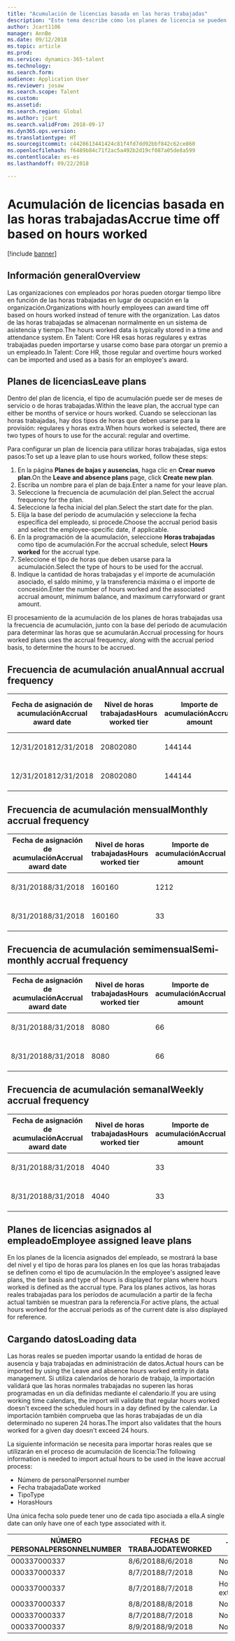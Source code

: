 ```yaml
---
title: "Acumulación de licencias basada en las horas trabajadas"
description: "Este tema describe cómo los planes de licencia se pueden configurar para acumular tiempo libre basado en las horas trabajadas."
author: Jcart1106
manager: AnnBe
ms.date: 09/12/2018
ms.topic: article
ms.prod: 
ms.service: dynamics-365-talent
ms.technology: 
ms.search.form: 
audience: Application User
ms.reviewer: josaw
ms.search.scope: Talent
ms.custom: 
ms.assetid: 
ms.search.region: Global
ms.author: jcart
ms.search.validFrom: 2018-09-17
ms.dyn365.ops.version: 
ms.translationtype: HT
ms.sourcegitcommit: c4428613441424c81f4fd7dd92bbf842c62ce860
ms.openlocfilehash: f6489b84c71f2ac5a492b2d19cf087a05de8a599
ms.contentlocale: es-es
ms.lasthandoff: 09/22/2018

---
```


# <a name="accrue-time-off-based-on-hours-worked"></a><span data-ttu-id="d8b70-103">Acumulación de licencias basada en las horas trabajadas</span><span class="sxs-lookup"><span data-stu-id="d8b70-103">Accrue time off based on hours worked</span></span>

[!include [banner](includes/banner.md)]


## <a name="overview"></a><span data-ttu-id="d8b70-104">Información general</span><span class="sxs-lookup"><span data-stu-id="d8b70-104">Overview</span></span>

<span data-ttu-id="d8b70-105">Las organizaciones con empleados por horas pueden otorgar tiempo libre en función de las horas trabajadas en lugar de ocupación en la organización.</span><span class="sxs-lookup"><span data-stu-id="d8b70-105">Organizations with hourly employees can award time off based on hours worked instead of tenure with the organization.</span></span> <span data-ttu-id="d8b70-106">Las datos de las horas trabajadas se almacenan normalmente en un sistema de asistencia y tiempo.</span><span class="sxs-lookup"><span data-stu-id="d8b70-106">The hours worked data is typically stored in a time and attendance system.</span></span> <span data-ttu-id="d8b70-107">En Talent: Core HR esas horas regulares y extras trabajadas pueden importarse y usarse como base para otorgar un premio a un empleado.</span><span class="sxs-lookup"><span data-stu-id="d8b70-107">In Talent: Core HR, those regular and overtime hours worked can be imported and used as a basis for an employee's award.</span></span>

## <a name="leave-plans"></a><span data-ttu-id="d8b70-108">Planes de licencias</span><span class="sxs-lookup"><span data-stu-id="d8b70-108">Leave plans</span></span>

<span data-ttu-id="d8b70-109">Dentro del plan de licencia, el tipo de acumulación puede ser de meses de servicio o de horas trabajadas.</span><span class="sxs-lookup"><span data-stu-id="d8b70-109">Within the leave plan, the accrual type can either be months of service or hours worked.</span></span> <span data-ttu-id="d8b70-110">Cuando se seleccionan las horas trabajadas, hay dos tipos de horas que deben usarse para la provisión: regulares y horas extra.</span><span class="sxs-lookup"><span data-stu-id="d8b70-110">When hours worked is selected, there are two types of hours to use for the accural: regular and overtime.</span></span>

<span data-ttu-id="d8b70-111">Para configurar un plan de licencia para utilizar horas trabajadas, siga estos pasos:</span><span class="sxs-lookup"><span data-stu-id="d8b70-111">To set up a leave plan to use hours worked, follow these steps:</span></span>

1. <span data-ttu-id="d8b70-112">En la página **Planes de bajas y ausencias**, haga clic en **Crear nuevo plan**.</span><span class="sxs-lookup"><span data-stu-id="d8b70-112">On the **Leave and absence plans** page, click **Create new plan**.</span></span>
2. <span data-ttu-id="d8b70-113">Escriba un nombre para el plan de baja.</span><span class="sxs-lookup"><span data-stu-id="d8b70-113">Enter a name for your leave plan.</span></span>
3. <span data-ttu-id="d8b70-114">Seleccione la frecuencia de acumulación del plan.</span><span class="sxs-lookup"><span data-stu-id="d8b70-114">Select the accrual frequency for the plan.</span></span>
5. <span data-ttu-id="d8b70-115">Seleccione la fecha inicial del plan.</span><span class="sxs-lookup"><span data-stu-id="d8b70-115">Select the start date for the plan.</span></span>
6. <span data-ttu-id="d8b70-116">Elija la base del período de acumulación y seleccione la fecha específica del empleado, si procede.</span><span class="sxs-lookup"><span data-stu-id="d8b70-116">Choose the accrual period basis and select the employee-specific date, if applicable.</span></span>
7. <span data-ttu-id="d8b70-117">En la programación de la acumulación, seleccione **Horas trabajadas** como tipo de acumulación.</span><span class="sxs-lookup"><span data-stu-id="d8b70-117">For the accrual schedule, select **Hours worked** for the accrual type.</span></span>
8. <span data-ttu-id="d8b70-118">Seleccione el tipo de horas que deben usarse para la acumulación.</span><span class="sxs-lookup"><span data-stu-id="d8b70-118">Select the type of hours to be used for the accrual.</span></span>
9. <span data-ttu-id="d8b70-119">Indique la cantidad de horas trabajadas y el importe de acumulación asociado, el saldo mínimo, y la transferencia máxima o el importe de concesión.</span><span class="sxs-lookup"><span data-stu-id="d8b70-119">Enter the number of hours worked and the associated accrual amount, minimum balance, and maximum carryforward or grant amount.</span></span>

<span data-ttu-id="d8b70-120">El procesamiento de la acumulación de los planes de horas trabajadas usa la frecuencia de acumulación, junto con la base del período de acumulación para determinar las horas que se acumularán.</span><span class="sxs-lookup"><span data-stu-id="d8b70-120">Accrual processing for hours worked plans uses the accrual frequency, along with the accrual period basis, to determine the hours to be accrued.</span></span>

## <a name="annual-accrual-frequency"></a><span data-ttu-id="d8b70-121">Frecuencia de acumulación anual</span><span class="sxs-lookup"><span data-stu-id="d8b70-121">Annual accrual frequency</span></span>

| <span data-ttu-id="d8b70-122">Fecha de asignación de acumulación</span><span class="sxs-lookup"><span data-stu-id="d8b70-122">Accrual award date</span></span>    | <span data-ttu-id="d8b70-123">Nivel de horas trabajadas</span><span class="sxs-lookup"><span data-stu-id="d8b70-123">Hours worked tier</span></span>    | <span data-ttu-id="d8b70-124">Importe de acumulación</span><span class="sxs-lookup"><span data-stu-id="d8b70-124">Accrual amount</span></span>        | <span data-ttu-id="d8b70-125">Fechas de horas trabajadas</span><span class="sxs-lookup"><span data-stu-id="d8b70-125">Hours worked dates</span></span>   | <span data-ttu-id="d8b70-126">Datos reales de horas trabajadas</span><span class="sxs-lookup"><span data-stu-id="d8b70-126">Hours worked actuals</span></span>| <span data-ttu-id="d8b70-127">Prima</span><span class="sxs-lookup"><span data-stu-id="d8b70-127">Award</span></span>               |
| --------------------- | -------------------- | --------------------- | -------------------- |-------------------- |-------------------- |
| <span data-ttu-id="d8b70-128">12/31/2018</span><span class="sxs-lookup"><span data-stu-id="d8b70-128">12/31/2018</span></span>            | <span data-ttu-id="d8b70-129">2080</span><span class="sxs-lookup"><span data-stu-id="d8b70-129">2080</span></span>                 | <span data-ttu-id="d8b70-130">144</span><span class="sxs-lookup"><span data-stu-id="d8b70-130">144</span></span>                   | <span data-ttu-id="d8b70-131">1/1/2018-31/12/2018</span><span class="sxs-lookup"><span data-stu-id="d8b70-131">1/1/2018-12/31/2018</span></span>  | <span data-ttu-id="d8b70-132">2085</span><span class="sxs-lookup"><span data-stu-id="d8b70-132">2085</span></span>                | <span data-ttu-id="d8b70-133">144</span><span class="sxs-lookup"><span data-stu-id="d8b70-133">144</span></span>                 |        
| <span data-ttu-id="d8b70-134">12/31/2018</span><span class="sxs-lookup"><span data-stu-id="d8b70-134">12/31/2018</span></span>            | <span data-ttu-id="d8b70-135">2080</span><span class="sxs-lookup"><span data-stu-id="d8b70-135">2080</span></span>                 | <span data-ttu-id="d8b70-136">144</span><span class="sxs-lookup"><span data-stu-id="d8b70-136">144</span></span>                   | <span data-ttu-id="d8b70-137">1/1/2018-31/12/2018</span><span class="sxs-lookup"><span data-stu-id="d8b70-137">1/1/2018-12/31/2018</span></span>  | <span data-ttu-id="d8b70-138">2000</span><span class="sxs-lookup"><span data-stu-id="d8b70-138">2000</span></span>                | <span data-ttu-id="d8b70-139">0</span><span class="sxs-lookup"><span data-stu-id="d8b70-139">0</span></span>                 |


## <a name="monthly-accrual-frequency"></a><span data-ttu-id="d8b70-140">Frecuencia de acumulación mensual</span><span class="sxs-lookup"><span data-stu-id="d8b70-140">Monthly accrual frequency</span></span>

| <span data-ttu-id="d8b70-141">Fecha de asignación de acumulación</span><span class="sxs-lookup"><span data-stu-id="d8b70-141">Accrual award date</span></span>    | <span data-ttu-id="d8b70-142">Nivel de horas trabajadas</span><span class="sxs-lookup"><span data-stu-id="d8b70-142">Hours worked tier</span></span>    | <span data-ttu-id="d8b70-143">Importe de acumulación</span><span class="sxs-lookup"><span data-stu-id="d8b70-143">Accrual amount</span></span>        | <span data-ttu-id="d8b70-144">Fechas de horas trabajadas</span><span class="sxs-lookup"><span data-stu-id="d8b70-144">Hours worked dates</span></span>   | <span data-ttu-id="d8b70-145">Datos reales de horas trabajadas</span><span class="sxs-lookup"><span data-stu-id="d8b70-145">Hours worked actuals</span></span>| <span data-ttu-id="d8b70-146">Prima</span><span class="sxs-lookup"><span data-stu-id="d8b70-146">Award</span></span>               |
| --------------------- | -------------------- | --------------------- | -------------------- |-------------------- |-------------------- |
| <span data-ttu-id="d8b70-147">8/31/2018</span><span class="sxs-lookup"><span data-stu-id="d8b70-147">8/31/2018</span></span>             | <span data-ttu-id="d8b70-148">160</span><span class="sxs-lookup"><span data-stu-id="d8b70-148">160</span></span>                  | <span data-ttu-id="d8b70-149">12</span><span class="sxs-lookup"><span data-stu-id="d8b70-149">12</span></span>                    | <span data-ttu-id="d8b70-150">1/8/2018-31/8/2018</span><span class="sxs-lookup"><span data-stu-id="d8b70-150">8/1/2018-8/31/2018</span></span>   | <span data-ttu-id="d8b70-151">184</span><span class="sxs-lookup"><span data-stu-id="d8b70-151">184</span></span>                 | <span data-ttu-id="d8b70-152">12</span><span class="sxs-lookup"><span data-stu-id="d8b70-152">12</span></span>                  |        
| <span data-ttu-id="d8b70-153">8/31/2018</span><span class="sxs-lookup"><span data-stu-id="d8b70-153">8/31/2018</span></span>             | <span data-ttu-id="d8b70-154">160</span><span class="sxs-lookup"><span data-stu-id="d8b70-154">160</span></span>                  | <span data-ttu-id="d8b70-155">3</span><span class="sxs-lookup"><span data-stu-id="d8b70-155">3</span></span>                     | <span data-ttu-id="d8b70-156">1/8/2018-31/8/2018</span><span class="sxs-lookup"><span data-stu-id="d8b70-156">8/1/2018-8/31/2018</span></span>   | <span data-ttu-id="d8b70-157">184</span><span class="sxs-lookup"><span data-stu-id="d8b70-157">184</span></span>                 | <span data-ttu-id="d8b70-158">3</span><span class="sxs-lookup"><span data-stu-id="d8b70-158">3</span></span>                   |

## <a name="semi-monthly-accrual-frequency"></a><span data-ttu-id="d8b70-159">Frecuencia de acumulación semimensual</span><span class="sxs-lookup"><span data-stu-id="d8b70-159">Semi-monthly accrual frequency</span></span>

| <span data-ttu-id="d8b70-160">Fecha de asignación de acumulación</span><span class="sxs-lookup"><span data-stu-id="d8b70-160">Accrual award date</span></span>    | <span data-ttu-id="d8b70-161">Nivel de horas trabajadas</span><span class="sxs-lookup"><span data-stu-id="d8b70-161">Hours worked tier</span></span>    | <span data-ttu-id="d8b70-162">Importe de acumulación</span><span class="sxs-lookup"><span data-stu-id="d8b70-162">Accrual amount</span></span>        | <span data-ttu-id="d8b70-163">Fechas de horas trabajadas</span><span class="sxs-lookup"><span data-stu-id="d8b70-163">Hours worked dates</span></span>   | <span data-ttu-id="d8b70-164">Datos reales de horas trabajadas</span><span class="sxs-lookup"><span data-stu-id="d8b70-164">Hours worked actuals</span></span>| <span data-ttu-id="d8b70-165">Prima</span><span class="sxs-lookup"><span data-stu-id="d8b70-165">Award</span></span>               |
| --------------------- | -------------------- | --------------------- | -------------------- |-------------------- |-------------------- |
| <span data-ttu-id="d8b70-166">8/31/2018</span><span class="sxs-lookup"><span data-stu-id="d8b70-166">8/31/2018</span></span>             | <span data-ttu-id="d8b70-167">80</span><span class="sxs-lookup"><span data-stu-id="d8b70-167">80</span></span>                   | <span data-ttu-id="d8b70-168">6</span><span class="sxs-lookup"><span data-stu-id="d8b70-168">6</span></span>                     | <span data-ttu-id="d8b70-169">16/8/2018-31/8/2018</span><span class="sxs-lookup"><span data-stu-id="d8b70-169">8/16/2018-8/31/2018</span></span>  | <span data-ttu-id="d8b70-170">81</span><span class="sxs-lookup"><span data-stu-id="d8b70-170">81</span></span>                  | <span data-ttu-id="d8b70-171">6</span><span class="sxs-lookup"><span data-stu-id="d8b70-171">6</span></span>                  |        
| <span data-ttu-id="d8b70-172">8/31/2018</span><span class="sxs-lookup"><span data-stu-id="d8b70-172">8/31/2018</span></span>             | <span data-ttu-id="d8b70-173">80</span><span class="sxs-lookup"><span data-stu-id="d8b70-173">80</span></span>                   | <span data-ttu-id="d8b70-174">6</span><span class="sxs-lookup"><span data-stu-id="d8b70-174">6</span></span>                     | <span data-ttu-id="d8b70-175">16/8/2018-31/8/2018</span><span class="sxs-lookup"><span data-stu-id="d8b70-175">8/16/2018-8/31/2018</span></span>  | <span data-ttu-id="d8b70-176">75</span><span class="sxs-lookup"><span data-stu-id="d8b70-176">75</span></span>                  | <span data-ttu-id="d8b70-177">0</span><span class="sxs-lookup"><span data-stu-id="d8b70-177">0</span></span>                   |

## <a name="weekly-accrual-frequency"></a><span data-ttu-id="d8b70-178">Frecuencia de acumulación semanal</span><span class="sxs-lookup"><span data-stu-id="d8b70-178">Weekly accrual frequency</span></span>

| <span data-ttu-id="d8b70-179">Fecha de asignación de acumulación</span><span class="sxs-lookup"><span data-stu-id="d8b70-179">Accrual award date</span></span>    | <span data-ttu-id="d8b70-180">Nivel de horas trabajadas</span><span class="sxs-lookup"><span data-stu-id="d8b70-180">Hours worked tier</span></span>    | <span data-ttu-id="d8b70-181">Importe de acumulación</span><span class="sxs-lookup"><span data-stu-id="d8b70-181">Accrual amount</span></span>        | <span data-ttu-id="d8b70-182">Fechas de horas trabajadas</span><span class="sxs-lookup"><span data-stu-id="d8b70-182">Hours worked dates</span></span>   | <span data-ttu-id="d8b70-183">Datos reales de horas trabajadas</span><span class="sxs-lookup"><span data-stu-id="d8b70-183">Hours worked actuals</span></span>| <span data-ttu-id="d8b70-184">Prima</span><span class="sxs-lookup"><span data-stu-id="d8b70-184">Award</span></span>               |
| --------------------- | -------------------- | --------------------- | -------------------- |-------------------- |-------------------- |
| <span data-ttu-id="d8b70-185">8/31/2018</span><span class="sxs-lookup"><span data-stu-id="d8b70-185">8/31/2018</span></span>             | <span data-ttu-id="d8b70-186">40</span><span class="sxs-lookup"><span data-stu-id="d8b70-186">40</span></span>                   | <span data-ttu-id="d8b70-187">3</span><span class="sxs-lookup"><span data-stu-id="d8b70-187">3</span></span>                     | <span data-ttu-id="d8b70-188">27/8/2018-31/8/2018</span><span class="sxs-lookup"><span data-stu-id="d8b70-188">8/27/2018-8/31/2018</span></span>  | <span data-ttu-id="d8b70-189">42</span><span class="sxs-lookup"><span data-stu-id="d8b70-189">42</span></span>                  | <span data-ttu-id="d8b70-190">3</span><span class="sxs-lookup"><span data-stu-id="d8b70-190">3</span></span>                  |        
| <span data-ttu-id="d8b70-191">8/31/2018</span><span class="sxs-lookup"><span data-stu-id="d8b70-191">8/31/2018</span></span>             | <span data-ttu-id="d8b70-192">40</span><span class="sxs-lookup"><span data-stu-id="d8b70-192">40</span></span>                   | <span data-ttu-id="d8b70-193">3</span><span class="sxs-lookup"><span data-stu-id="d8b70-193">3</span></span>                     | <span data-ttu-id="d8b70-194">27/8/2018-31/8/2018</span><span class="sxs-lookup"><span data-stu-id="d8b70-194">8/27/2018-8/31/2018</span></span>  | <span data-ttu-id="d8b70-195">35</span><span class="sxs-lookup"><span data-stu-id="d8b70-195">35</span></span>                  | <span data-ttu-id="d8b70-196">0</span><span class="sxs-lookup"><span data-stu-id="d8b70-196">0</span></span>                   |

## <a name="employee-assigned-leave-plans"></a><span data-ttu-id="d8b70-197">Planes de licencias asignados al empleado</span><span class="sxs-lookup"><span data-stu-id="d8b70-197">Employee assigned leave plans</span></span>

<span data-ttu-id="d8b70-198">En los planes de la licencia asignados del empleado, se mostrará la base del nivel y el tipo de horas para los planes en los que las horas trabajadas se definen como el tipo de acumulación.</span><span class="sxs-lookup"><span data-stu-id="d8b70-198">In the employee's assigned leave plans, the tier basis and type of hours is displayed for plans where hours worked is defined as the accrual type.</span></span> <span data-ttu-id="d8b70-199">Para los planes activos, las horas reales trabajadas para los períodos de acumulación a partir de la fecha actual también se muestran para la referencia.</span><span class="sxs-lookup"><span data-stu-id="d8b70-199">For active plans, the actual hours worked for the accrual periods as of the current date is also displayed for reference.</span></span> 

## <a name="loading-data"></a><span data-ttu-id="d8b70-200">Cargando datos</span><span class="sxs-lookup"><span data-stu-id="d8b70-200">Loading data</span></span>

<span data-ttu-id="d8b70-201">Las horas reales se pueden importar usando la entidad de horas de ausencia y baja trabajadas en administración de datos.</span><span class="sxs-lookup"><span data-stu-id="d8b70-201">Actual hours can be imported by using the Leave and absence hours worked entity in data management.</span></span> <span data-ttu-id="d8b70-202">Si utiliza calendarios de horario de trabajo, la importación validará que las horas normales trabajadas no superen las horas programadas en un día definidas mediante el calendario.</span><span class="sxs-lookup"><span data-stu-id="d8b70-202">If you are using working time calendars, the import will validate that regular hours worked doesn't exceed the scheduled hours in a day defined by the calendar.</span></span> <span data-ttu-id="d8b70-203">La importación también comprueba que las horas trabajadas de un día determinado no superen 24 horas.</span><span class="sxs-lookup"><span data-stu-id="d8b70-203">The import also validates that the hours worked for a given day doesn't exceed 24 hours.</span></span> 

<span data-ttu-id="d8b70-204">La siguiente información se necesita para importar horas reales que se utilizarán en el proceso de acumulación de licencia:</span><span class="sxs-lookup"><span data-stu-id="d8b70-204">The following information is needed to import actual hours to be used in the leave accrual process:</span></span>

+ <span data-ttu-id="d8b70-205">Número de personal</span><span class="sxs-lookup"><span data-stu-id="d8b70-205">Personnel number</span></span> 
+ <span data-ttu-id="d8b70-206">Fecha trabajada</span><span class="sxs-lookup"><span data-stu-id="d8b70-206">Date worked</span></span>
+ <span data-ttu-id="d8b70-207">Tipo</span><span class="sxs-lookup"><span data-stu-id="d8b70-207">Type</span></span>
+ <span data-ttu-id="d8b70-208">Horas</span><span class="sxs-lookup"><span data-stu-id="d8b70-208">Hours</span></span>

<span data-ttu-id="d8b70-209">Una única fecha solo puede tener uno de cada tipo asociada a ella.</span><span class="sxs-lookup"><span data-stu-id="d8b70-209">A single date can only have one of each type associated with it.</span></span>

| <span data-ttu-id="d8b70-210">NÚMERO PERSONAL</span><span class="sxs-lookup"><span data-stu-id="d8b70-210">PERSONNELNUMBER</span></span>       | <span data-ttu-id="d8b70-211">FECHAS DE TRABAJO</span><span class="sxs-lookup"><span data-stu-id="d8b70-211">DATEWORKED</span></span>           | <span data-ttu-id="d8b70-212">TIPO</span><span class="sxs-lookup"><span data-stu-id="d8b70-212">TYPE</span></span>                  | <span data-ttu-id="d8b70-213">HORAS</span><span class="sxs-lookup"><span data-stu-id="d8b70-213">HOURS</span></span>                |
| --------------------- | -------------------- | --------------------- | -------------------- |
| <span data-ttu-id="d8b70-214">000337</span><span class="sxs-lookup"><span data-stu-id="d8b70-214">000337</span></span>                | <span data-ttu-id="d8b70-215">8/6/2018</span><span class="sxs-lookup"><span data-stu-id="d8b70-215">8/6/2018</span></span>             | <span data-ttu-id="d8b70-216">Normal</span><span class="sxs-lookup"><span data-stu-id="d8b70-216">Regular</span></span>               | <span data-ttu-id="d8b70-217">8</span><span class="sxs-lookup"><span data-stu-id="d8b70-217">8</span></span>                    |       
| <span data-ttu-id="d8b70-218">000337</span><span class="sxs-lookup"><span data-stu-id="d8b70-218">000337</span></span>                | <span data-ttu-id="d8b70-219">8/7/2018</span><span class="sxs-lookup"><span data-stu-id="d8b70-219">8/7/2018</span></span>             | <span data-ttu-id="d8b70-220">Normal</span><span class="sxs-lookup"><span data-stu-id="d8b70-220">Regular</span></span>               | <span data-ttu-id="d8b70-221">8</span><span class="sxs-lookup"><span data-stu-id="d8b70-221">8</span></span>                    |
| <span data-ttu-id="d8b70-222">000337</span><span class="sxs-lookup"><span data-stu-id="d8b70-222">000337</span></span>                | <span data-ttu-id="d8b70-223">8/7/2018</span><span class="sxs-lookup"><span data-stu-id="d8b70-223">8/7/2018</span></span>             | <span data-ttu-id="d8b70-224">Horas extra</span><span class="sxs-lookup"><span data-stu-id="d8b70-224">Overtime</span></span>              | <span data-ttu-id="d8b70-225">3</span><span class="sxs-lookup"><span data-stu-id="d8b70-225">3</span></span>                    |
| <span data-ttu-id="d8b70-226">000337</span><span class="sxs-lookup"><span data-stu-id="d8b70-226">000337</span></span>                | <span data-ttu-id="d8b70-227">8/8/2018</span><span class="sxs-lookup"><span data-stu-id="d8b70-227">8/8/2018</span></span>             | <span data-ttu-id="d8b70-228">Normal</span><span class="sxs-lookup"><span data-stu-id="d8b70-228">Regular</span></span>               | <span data-ttu-id="d8b70-229">8</span><span class="sxs-lookup"><span data-stu-id="d8b70-229">8</span></span>                    |
| <span data-ttu-id="d8b70-230">000337</span><span class="sxs-lookup"><span data-stu-id="d8b70-230">000337</span></span>                | <span data-ttu-id="d8b70-231">8/7/2018</span><span class="sxs-lookup"><span data-stu-id="d8b70-231">8/7/2018</span></span>             | <span data-ttu-id="d8b70-232">Normal</span><span class="sxs-lookup"><span data-stu-id="d8b70-232">Regular</span></span>               | <span data-ttu-id="d8b70-233">8</span><span class="sxs-lookup"><span data-stu-id="d8b70-233">8</span></span>                    |
| <span data-ttu-id="d8b70-234">000337</span><span class="sxs-lookup"><span data-stu-id="d8b70-234">000337</span></span>                | <span data-ttu-id="d8b70-235">8/9/2018</span><span class="sxs-lookup"><span data-stu-id="d8b70-235">8/9/2018</span></span>             | <span data-ttu-id="d8b70-236">Normal</span><span class="sxs-lookup"><span data-stu-id="d8b70-236">Regular</span></span>               | <span data-ttu-id="d8b70-237">8</span><span class="sxs-lookup"><span data-stu-id="d8b70-237">8</span></span>                    |

